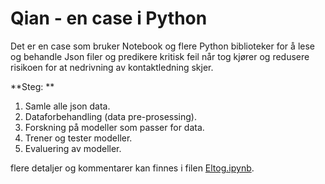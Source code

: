 # Qian - en case i Python
Det er en case som bruker Notebook og flere Python biblioteker for å lese og behandle Json filer og predikere kritisk feil når tog kjører og redusere risikoen for at nedrivning av kontaktledning skjer.

**Steg: **
1. Samle alle json data.
2. Dataforbehandling (data pre-prosessing).
3. Forskning på modeller som passer for data.
4. Trener og tester modeller.
5. Evaluering av modeller.

flere detaljer og kommentarer kan finnes i filen [Eltog.ipynb](https://github.com/mengtsian/Qian-/blob/master/Eltog.ipynb).
